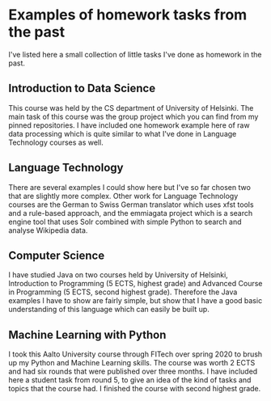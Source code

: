 # Examples of homework tasks from the past

I've listed here a small collection of little tasks I've done as homework in the past. 

## Introduction to Data Science
This course was held by the CS department of University of Helsinki.
The main task of this course was the group project which you can find from my pinned repositories.
I have included one homework example here of raw data processing which is quite similar to what I've done in Language Technology courses as well.

## Language Technology
There are several examples I could show here but I've so far chosen two that are slightly more complex. Other work for Language Technology courses are the German to Swiss German translator which uses xfst tools and a rule-based approach, and the emmiagata project which is a search engine tool that uses Solr combined with simple Python to search and analyse Wikipedia data.

## Computer Science
I have studied Java on two courses held by University of Helsinki, Introduction to Programming (5 ECTS, highest grade) and Advanced Course in Programming (5 ECTS, second highest grade). Therefore the Java examples I have to show are fairly simple, but show that I have a good basic understanding of this language which can easily be built up.

## Machine Learning with Python
I took this Aalto University course through FITech over spring 2020 to brush up my Python and Machine Learning skills. The course was worth 2 ECTS and had six rounds that were published over three months.
I have included here a student task from round 5, to give an idea of the kind of tasks and topics that the course had. I finished the course with second highest grade.
